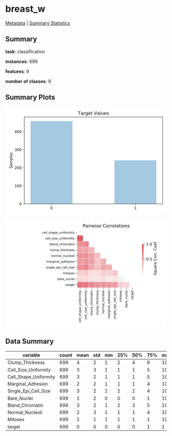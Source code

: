 # breast_w

[Metadata](metadata.yaml) | [Summary Statistics](summary_stats.csv)

## Summary

**task**: classification

**instances**: 699

**features**: 9

**number of classes**: 9

## Summary Plots

![Labels](label.svg)

![Corr](corr.svg)

## Data Summary

|	variable	|	count	|	mean	|	std	|	min	|	25%	|	50%	|	75%	|	max|
| --- | --- | --- | --- | --- | --- | --- | --- | --- |
|	Clump_Thickness	|	699	|	4	|	2	|	1	|	2	|	4	|	6	|	10
|	Cell_Size_Uniformity	|	699	|	3	|	3	|	1	|	1	|	1	|	5	|	10
|	Cell_Shape_Uniformity	|	699	|	3	|	2	|	1	|	1	|	1	|	5	|	10
|	Marginal_Adhesion	|	699	|	2	|	2	|	1	|	1	|	1	|	4	|	10
|	Single_Epi_Cell_Size	|	699	|	3	|	2	|	1	|	2	|	2	|	4	|	10
|	Bare_Nuclei	|	699	|	1	|	2	|	0	|	0	|	0	|	1	|	10
|	Bland_Chromatin	|	699	|	3	|	2	|	1	|	2	|	3	|	5	|	10
|	Normal_Nucleoli	|	699	|	2	|	3	|	1	|	1	|	1	|	4	|	10
|	Mitoses	|	699	|	1	|	1	|	1	|	1	|	1	|	1	|	10
|	target	|	699	|	0	|	0	|	0	|	0	|	0	|	1	|	1
